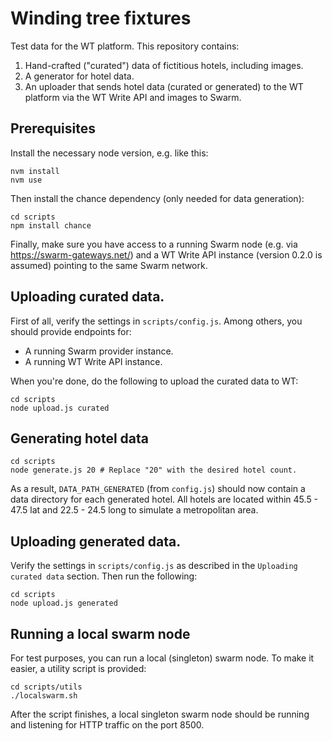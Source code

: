 # Winding tree fixtures

Test data for the WT platform. This repository contains:

1. Hand-crafted ("curated") data of fictitious hotels, including images.
2. A generator for hotel data.
3. An uploader that sends hotel data (curated or generated) to
   the WT platform via the WT Write API and images to Swarm.

## Prerequisites

Install the necessary node version, e.g. like this:

```
nvm install
nvm use
```

Then install the chance dependency (only needed for data
generation):

```
cd scripts
npm install chance
```

Finally, make sure you have access to a running Swarm node
(e.g. via https://swarm-gateways.net/) and a WT Write API instance
(version 0.2.0 is assumed) pointing to the same Swarm network.

## Uploading curated data.

First of all, verify the settings in `scripts/config.js`. Among
others, you should provide endpoints for:

  - A running Swarm provider instance.
  - A running WT Write API instance.

When you're done, do the following to upload the curated data
to WT:

```
cd scripts
node upload.js curated
```

## Generating hotel data

```
cd scripts
node generate.js 20 # Replace "20" with the desired hotel count.
```

As a result, `DATA_PATH_GENERATED` (from `config.js`) should now
contain a data directory for each generated hotel. All hotels
are located within 45.5 - 47.5 lat and 22.5 - 24.5 long to
simulate a metropolitan area.

## Uploading generated data.

Verify the settings in `scripts/config.js` as described in the
`Uploading curated data` section. Then run the following:

```
cd scripts
node upload.js generated
```

## Running a local swarm node

For test purposes, you can run a local (singleton) swarm node. To make it
easier, a utility script is provided:

```
cd scripts/utils
./localswarm.sh
```

After the script finishes, a local singleton swarm node should
be running and listening for HTTP traffic on the port 8500.
